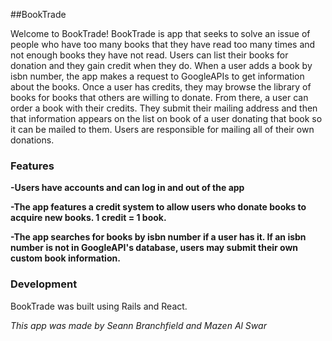 ##BookTrade

Welcome to BookTrade! BookTrade is app that seeks to solve an issue of people who have too many books that they have read too many times and not enough books they have not read. Users can list their books for donation and they gain credit when they do. When a user adds a book by isbn number, the app makes a request to GoogleAPIs to get information about the books. Once a user has credits, they may browse the library of books for books that others are willing to donate. From there, a user can order a book with their credits. They submit their mailing address and then that information appears on the list on book of a user donating that book so it can be mailed to them. Users are responsible for mailing all of their own donations.

### Features

**-Users have accounts and can log in and out of the app**

**-The app features a credit system to allow users who donate books to acquire new books. 1 credit = 1 book.**

**-The app searches for books by isbn number if a user has it. If an isbn number is not in GoogleAPI's database, users may submit their own custom book information.**

### Development

BookTrade was built using Rails and React.

*This app was made by Seann Branchfield and Mazen Al Swar*
